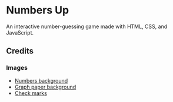 # Numbers Up

An interactive number-guessing game made with HTML, CSS, and JavaScript.

## Credits

### Images

* [Numbers background](http://static5.depositphotos.com/1032882/415/v/950/depositphotos_4159628-Numbers-background.jpg)
* [Graph paper background](http://www.judepullen.com/designmodelling/files/2012/09/Copy-of-graph-paper-background.gif)
* [Check marks](http://us.123rf.com/400wm/400/400/panyanon/panyanon1204/panyanon120400036/13282591-check-mark-stickers.jpg)
